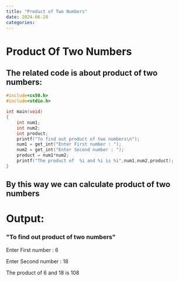 ```yaml
---
title: "Product of Two Numbers"
date: 2024-06-28
categories:
---
```


# **Product Of Two Numbers**
## The related code is about product of two numbers:
```C
#include<cs50.h>
#include<stdio.h>

int main(void)
{
    int num1;
    int num2;
    int product;
    printf("To find out product of two numbers\n");
    num1 = get_int("Enter First number : ");
    num2 = get_int("Enter Second number : ");
    product = num1*num2;
    printf("The product of  %i and %i is %i",num1,num2,product);
}
```
## By this way we can calculate product of two numbers
# Output:
### "To find out product of two numbers"

Enter First number : 6

Enter Second number : 18

The product of  6 and 18 is 108